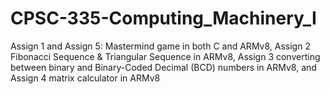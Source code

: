 # CPSC-335-Computing_Machinery_I
Assign 1 and Assign 5: Mastermind game in both C and ARMv8,
Assign 2 Fibonacci Sequence &amp; Triangular Sequence in ARMv8, 
Assign 3 converting between binary and Binary-Coded Decimal (BCD) numbers in ARMv8, and 
Assign 4 matrix calculator in ARMv8
